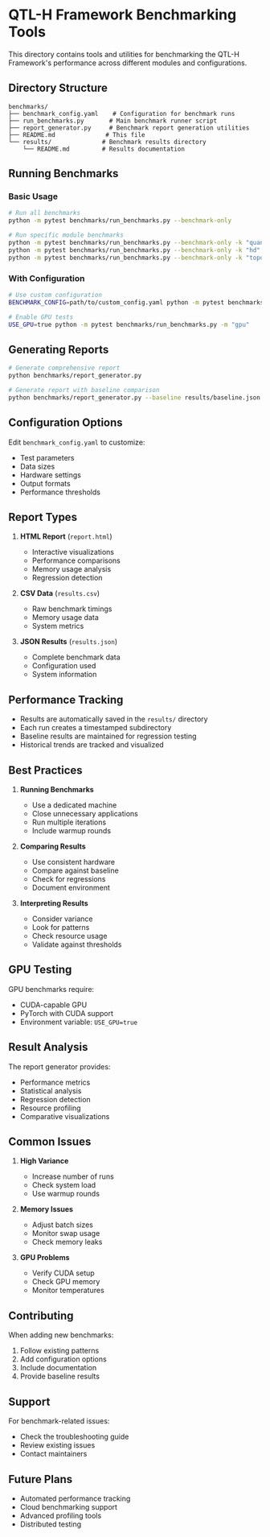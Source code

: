 # QTL-H Framework Benchmarking Tools

This directory contains tools and utilities for benchmarking the QTL-H Framework's performance across different modules and configurations.

## Directory Structure

```
benchmarks/
├── benchmark_config.yaml    # Configuration for benchmark runs
├── run_benchmarks.py       # Main benchmark runner script
├── report_generator.py     # Benchmark report generation utilities
├── README.md              # This file
└── results/              # Benchmark results directory
    └── README.md         # Results documentation
```

## Running Benchmarks

### Basic Usage

```bash
# Run all benchmarks
python -m pytest benchmarks/run_benchmarks.py --benchmark-only

# Run specific module benchmarks
python -m pytest benchmarks/run_benchmarks.py --benchmark-only -k "quantum"
python -m pytest benchmarks/run_benchmarks.py --benchmark-only -k "hd"
python -m pytest benchmarks/run_benchmarks.py --benchmark-only -k "topology"
```

### With Configuration

```bash
# Use custom configuration
BENCHMARK_CONFIG=path/to/custom_config.yaml python -m pytest benchmarks/run_benchmarks.py

# Enable GPU tests
USE_GPU=true python -m pytest benchmarks/run_benchmarks.py -m "gpu"
```

## Generating Reports

```bash
# Generate comprehensive report
python benchmarks/report_generator.py

# Generate report with baseline comparison
python benchmarks/report_generator.py --baseline results/baseline.json
```

## Configuration Options

Edit `benchmark_config.yaml` to customize:
- Test parameters
- Data sizes
- Hardware settings
- Output formats
- Performance thresholds

## Report Types

1. **HTML Report** (`report.html`)
   - Interactive visualizations
   - Performance comparisons
   - Memory usage analysis
   - Regression detection

2. **CSV Data** (`results.csv`)
   - Raw benchmark timings
   - Memory usage data
   - System metrics

3. **JSON Results** (`results.json`)
   - Complete benchmark data
   - Configuration used
   - System information

## Performance Tracking

- Results are automatically saved in the `results/` directory
- Each run creates a timestamped subdirectory
- Baseline results are maintained for regression testing
- Historical trends are tracked and visualized

## Best Practices

1. **Running Benchmarks**
   - Use a dedicated machine
   - Close unnecessary applications
   - Run multiple iterations
   - Include warmup rounds

2. **Comparing Results**
   - Use consistent hardware
   - Compare against baseline
   - Check for regressions
   - Document environment

3. **Interpreting Results**
   - Consider variance
   - Look for patterns
   - Check resource usage
   - Validate against thresholds

## GPU Testing

GPU benchmarks require:
- CUDA-capable GPU
- PyTorch with CUDA support
- Environment variable: `USE_GPU=true`

## Result Analysis

The report generator provides:
- Performance metrics
- Statistical analysis
- Regression detection
- Resource profiling
- Comparative visualizations

## Common Issues

1. **High Variance**
   - Increase number of runs
   - Check system load
   - Use warmup rounds

2. **Memory Issues**
   - Adjust batch sizes
   - Monitor swap usage
   - Check memory leaks

3. **GPU Problems**
   - Verify CUDA setup
   - Check GPU memory
   - Monitor temperatures

## Contributing

When adding new benchmarks:
1. Follow existing patterns
2. Add configuration options
3. Include documentation
4. Provide baseline results

## Support

For benchmark-related issues:
- Check the troubleshooting guide
- Review existing issues
- Contact maintainers

## Future Plans

- Automated performance tracking
- Cloud benchmarking support
- Advanced profiling tools
- Distributed testing
